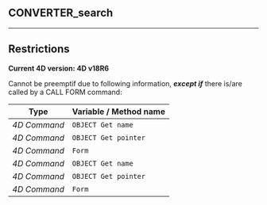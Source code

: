 ﻿## CONVERTER_search---## Restrictions**Current 4D version: 4D v18R6**Cannot be preemptif due to following information, ***except if*** there is/are called by a CALL FORM command:|Type|Variable / Method name||------|------||*4D Command*|`OBJECT Get name`||*4D Command*|`OBJECT Get pointer`||*4D Command*|`Form`||*4D Command*|`OBJECT Get name`||*4D Command*|`OBJECT Get pointer`||*4D Command*|`Form`|